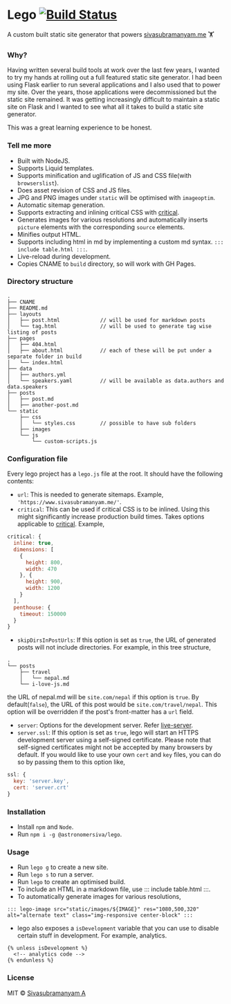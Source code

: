 # Lego [![Build Status](https://travis-ci.org/astronomersiva/lego.svg?branch=master)](https://travis-ci.org/astronomersiva/lego)

A custom built static site generator that powers [sivasubramanyam.me](https://sivasubramanyam.me) 🏋️‍

### Why?

Having written several build tools at work over the last few years, I wanted to try my hands at
rolling out a full featured static site generator. I had been using Flask earlier to run several
applications and I also used that to power my site. Over the years, those applications were
decommissioned but the static site remained. It was getting increasingly difficult to maintain
a static site on Flask and I wanted to see what all it takes to build a static site generator.

This was a great learning experience to be honest.

### Tell me more

* Built with NodeJS.
* Supports Liquid templates.
* Supports minification and uglification of JS and CSS file(with `browserslist`).
* Does asset revision of CSS and JS files.
* JPG and PNG images under `static` will be optimised with `imageoptim`.
* Automatic sitemap generation.
* Supports extracting and inlining critical CSS with [critical](https://github.com/addyosmani/critical).
* Generates images for various resolutions and automatically inserts `picture` elements with the corresponding `source` elements.
* Minifies output HTML.
* Supports including html in md by implementing a custom md syntax. `::: include table.html :::`.
* Live-reload during development.
* Copies CNAME to `build` directory, so will work with GH Pages.

### Directory structure

```
.
├── CNAME
├── README.md
├── layouts
│   ├── post.html             // will be used for markdown posts
│   └── tag.html              // will be used to generate tag wise listing of posts
├── pages
│   ├── 404.html
│   ├── about.html            // each of these will be put under a separate folder in build
│   └── index.html
├── data
│   ├── authors.yml
│   └── speakers.yaml         // will be available as data.authors and data.speakers
├── posts
│   ├── post.md
│   ├── another-post.md
└── static
    ├── css
    │   └── styles.css        // possible to have sub folders
    ├── images
    └── js
        └── custom-scripts.js
```

### Configuration file

Every lego project has a `lego.js` file at the root. It should have the following contents:

* `url`: This is needed to generate sitemaps. Example, `'https://www.sivasubramanyam.me/'`.
* `critical`: This can be used if critical CSS is to be inlined. Using this might significantly
increase production build times. Takes options applicable to [critical](https://github.com/addyosmani/critical).
Example,
```javascript
critical: {
  inline: true,
  dimensions: [
    {
      height: 800,
      width: 470
    }, {
      height: 900,
      width: 1200
    }
  ],
  penthouse: {
    timeout: 150000
  }
}
```
* `skipDirsInPostUrls`: If this option is set as `true`, the URL of generated posts will not
include directories. For example, in this tree structure,
```
.
└── posts
    ├── travel
    │   └── nepal.md
    └── i-love-js.md
```
the URL of nepal.md will be `site.com/nepal` if this option is `true`. By default(`false`), the URL
of this post would be `site.com/travel/nepal`. This option will be overridden if the post's front-matter
has a `url` field.
* `server`: Options for the development server. Refer [live-server](https://github.com/tapio/live-server/#usage-from-node).
* `server.ssl`: If this option is set as `true`, lego will start an HTTPS development server using
a self-signed certificate. Please note that self-signed certificates might not be accepted
by many browsers by default. If you would like to use your own `cert` and `key` files, you
can do so by passing them to this option like,
```javascript
ssl: {
  key: 'server.key',
  cert: 'server.crt'
}
```

### Installation

* Install `npm` and `Node`.
* Run `npm i -g @astronomersiva/lego`.

### Usage

* Run `lego g` to create a new site.
* Run `lego s` to run a server.
* Run `lego` to create an optimised build.
* To include an HTML in a markdown file, use ::: include table.html :::.
* To automatically generate images for various resolutions,
```
::: lego-image src="static/images/${IMAGE}" res="1080,500,320" alt="alternate text" class="img-responsive center-block" :::
```
* lego also exposes a `isDevelopment` variable that you can use to disable certain stuff in development. For example, analytics.

```
{% unless isDevelopment %}
  <!-- analytics code -->
{% endunless %}
```

### License

MIT © [Sivasubramanyam A](https://sivasubramanyam.me/)
